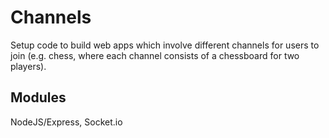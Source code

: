 # Channels

Setup code to build web apps which involve different channels for users to join (e.g. chess, where each channel consists of a chessboard for two players).

## Modules
NodeJS/Express, Socket.io
